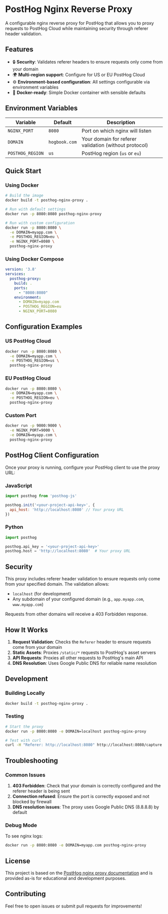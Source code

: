 # PostHog Nginx Reverse Proxy

A configurable nginx reverse proxy for PostHog that allows you to proxy requests to PostHog Cloud while maintaining security through referer header validation.

## Features

- 🔒 **Security**: Validates referer headers to ensure requests only come from your domain
- 🌍 **Multi-region support**: Configure for US or EU PostHog Cloud
- ⚙️ **Environment-based configuration**: All settings configurable via environment variables
- 🐳 **Docker-ready**: Simple Docker container with sensible defaults

## Environment Variables

| Variable | Default | Description |
|----------|---------|-------------|
| `NGINX_PORT` | `8080` | Port on which nginx will listen |
| `DOMAIN` | `hogbook.com` | Your domain for referer validation (without protocol) |
| `POSTHOG_REGION` | `us` | PostHog region (`us` or `eu`) |

## Quick Start

### Using Docker

```bash
# Build the image
docker build -t posthog-nginx-proxy .

# Run with default settings
docker run -p 8080:8080 posthog-nginx-proxy

# Run with custom configuration
docker run -p 8080:8080 \
  -e DOMAIN=myapp.com \
  -e POSTHOG_REGION=eu \
  -e NGINX_PORT=8080 \
  posthog-nginx-proxy
```

### Using Docker Compose

```yaml
version: '3.8'
services:
  posthog-proxy:
    build: .
    ports:
      - "8080:8080"
    environment:
      - DOMAIN=myapp.com
      - POSTHOG_REGION=eu
      - NGINX_PORT=8080
```

## Configuration Examples

### US PostHog Cloud
```bash
docker run -p 8080:8080 \
  -e DOMAIN=myapp.com \
  -e POSTHOG_REGION=us \
  posthog-nginx-proxy
```

### EU PostHog Cloud
```bash
docker run -p 8080:8080 \
  -e DOMAIN=myapp.com \
  -e POSTHOG_REGION=eu \
  posthog-nginx-proxy
```

### Custom Port
```bash
docker run -p 9000:9000 \
  -e NGINX_PORT=9000 \
  -e DOMAIN=myapp.com \
  posthog-nginx-proxy
```

## PostHog Client Configuration

Once your proxy is running, configure your PostHog client to use the proxy URL:

### JavaScript
```javascript
import posthog from 'posthog-js'

posthog.init('<your-project-api-key>', {
  api_host: 'http://localhost:8080' // Your proxy URL
})
```

### Python
```python
import posthog

posthog.api_key = '<your-project-api-key>'
posthog.host = 'http://localhost:8080'  # Your proxy URL
```

## Security

This proxy includes referer header validation to ensure requests only come from your specified domain. The validation allows:

- `localhost` (for development)
- Any subdomain of your configured domain (e.g., `app.myapp.com`, `www.myapp.com`)

Requests from other domains will receive a 403 Forbidden response.

## How It Works

1. **Request Validation**: Checks the `Referer` header to ensure requests come from your domain
2. **Static Assets**: Proxies `/static/*` requests to PostHog's asset servers
3. **API Requests**: Proxies all other requests to PostHog's main API
4. **DNS Resolution**: Uses Google Public DNS for reliable name resolution

## Development

### Building Locally
```bash
docker build -t posthog-nginx-proxy .
```

### Testing
```bash
# Start the proxy
docker run -p 8080:8080 -e DOMAIN=localhost posthog-nginx-proxy

# Test with curl
curl -H "Referer: http://localhost:8080" http://localhost:8080/capture
```

## Troubleshooting

### Common Issues

1. **403 Forbidden**: Check that your domain is correctly configured and the referer header is being sent
2. **Connection refused**: Ensure the port is correctly exposed and not blocked by firewall
3. **DNS resolution issues**: The proxy uses Google Public DNS (8.8.8.8) by default

### Debug Mode
To see nginx logs:
```bash
docker run -p 8080:8080 -e DOMAIN=myapp.com posthog-nginx-proxy
```

## License

This project is based on the [PostHog nginx proxy documentation](https://posthog.com/docs/advanced/proxy/nginx) and is provided as-is for educational and development purposes.

## Contributing

Feel free to open issues or submit pull requests for improvements!